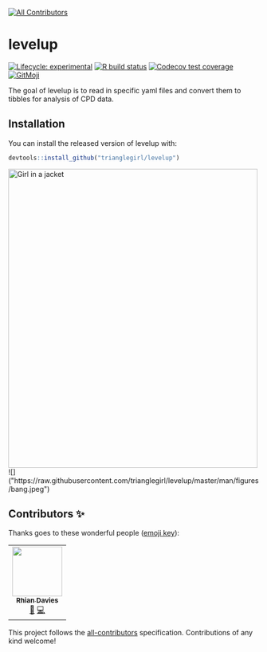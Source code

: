 
<!-- ALL-CONTRIBUTORS-BADGE:START - Do not remove or modify this section -->
[![All Contributors](https://img.shields.io/badge/all_contributors-1-orange.svg?style=flat-square)](#contributors-)
<!-- ALL-CONTRIBUTORS-BADGE:END -->
# levelup

<!-- badges: start -->
[![Lifecycle: experimental](https://img.shields.io/badge/lifecycle-experimental-orange.svg)](https://www.tidyverse.org/lifecycle/#experimental)
[![R build status](https://github.com/trianglegirl/levelup/workflows/R-CMD-check/badge.svg)](https://github.com/trianglegirl/levelup/actions)
[![Codecov test coverage](https://codecov.io/gh/trianglegirl/levelup/branch/master/graph/badge.svg)](https://codecov.io/gh/trianglegirl/levelup?branch=master)
[![GitMoji](https://img.shields.io/badge/gitmoji-%20😜%20😍-FFDD67.svg?style=flat-square)](https://gitmoji.carloscuesta.me)
<!-- badges: end -->

The goal of levelup is to read in specific yaml files and convert them to tibbles for analysis of CPD data.

## Installation

You can install the released version of levelup with:

```r
devtools::install_github("trianglegirl/levelup")
```
<img src="https://raw.githubusercontent.com/trianglegirl/levelup/master/man/figures/bang.jpeg" alt="Girl in a jacket" width="500" height="600">
![]("https://raw.githubusercontent.com/trianglegirl/levelup/master/man/figures/bang.jpeg")


## Contributors ✨

Thanks goes to these wonderful people ([emoji key](https://allcontributors.org/docs/en/emoji-key)):

<!-- ALL-CONTRIBUTORS-LIST:START - Do not remove or modify this section -->
<!-- prettier-ignore-start -->
<!-- markdownlint-disable -->
<table>
  <tr>
    <td align="center"><a href="http://trianglegirl.rbind.io"><img src="https://avatars2.githubusercontent.com/u/7017740?v=4" width="100px;" alt=""/><br /><sub><b>Rhian Davies</b></sub></a><br /><a href="#ideas-trianglegirl" title="Ideas, Planning, & Feedback">🤔</a> <a href="https://github.com/trianglegirl/levelup/commits?author=trianglegirl" title="Code">💻</a></td>
  </tr>
</table>

<!-- markdownlint-enable -->
<!-- prettier-ignore-end -->
<!-- ALL-CONTRIBUTORS-LIST:END -->

This project follows the [all-contributors](https://github.com/all-contributors/all-contributors) specification. Contributions of any kind welcome!
